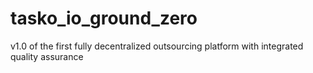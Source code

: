 # tasko_io_ground_zero
v1.0 of the first fully decentralized outsourcing platform with integrated quality assurance
